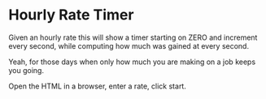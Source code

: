 # Hourly Rate Timer

Given an hourly rate this will show a timer starting on ZERO and increment every second, while computing how much was gained at every second.

Yeah, for those days when only how much you are making on a job keeps you going.

Open the HTML in a browser, enter a rate, click start. 